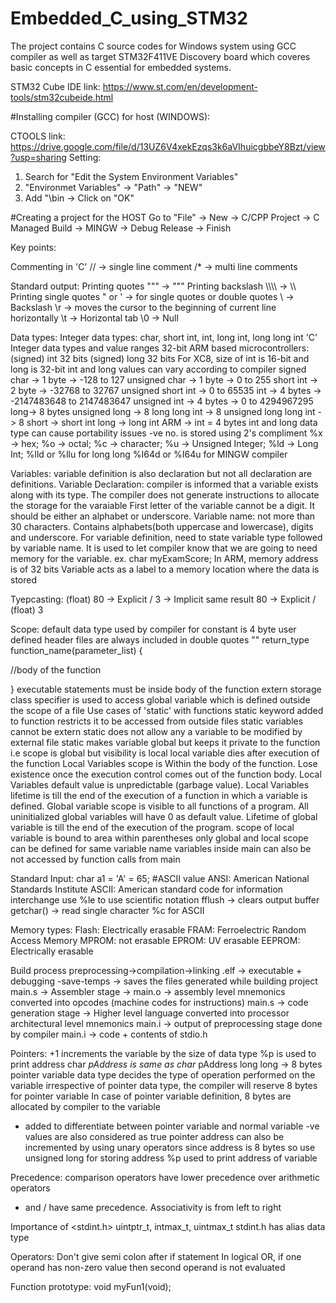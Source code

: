 # Embedded_C_using_STM32

The project contains C source codes for Windows system using GCC compiler as well as target STM32F411VE Discovery board which coveres basic concepts in C essential for embedded systems.

STM32 Cube IDE link:
https://www.st.com/en/development-tools/stm32cubeide.html

#Installing compiler (GCC) for host (WINDOWS):

CTOOLS link:
https://drive.google.com/file/d/13UZ6V4xekEzqs3k6aVIhuicgbbeY8Bzt/view?usp=sharing
Setting:
1. Search for "Edit the System Environment Variables"
2. "Environmet Variables" -> "Path" -> "NEW"
3. Add "<path of CTOOLS folder>\bin -> Click on "OK"

#Creating a project for the HOST
Go to "File" -> New -> C/CPP Project -> C Managed Build -> MINGW -> Debug Release -> Finish

Key points:

Commenting in 'C'
// -> single line comment
/* -> multi line comments

Standard output:
Printing quotes
\"\"\" -> """
Printing backslash
\\\\\\\\ -> \\\\
Printing single quotes
\" or \' -> for single quotes or double quotes
\\ -> Backslash
\r -> moves the cursor to the beginning of current line horizontally
\t -> Horizontal tab
\0 -> Null

Data types:
Integer data types: char, short int, int, long int, long long int
'C' Integer data types and value ranges
32-bit ARM based microcontrollers:
(signed) int 32 bits
(signed) long 32 bits
For XC8, size of int is 16-bit and long is 32-bit
int and long values can vary according to compiler
signed char -> 1 byte -> -128 to 127
unsigned char -> 1 byte -> 0 to 255
short int -> 2 byte -> -32768 to 32767
unsigned short int -> 0 to 65535
int -> 4 bytes -> -2147483648 to 2147483647
unsigned int -> 4 bytes -> 0 to 4294967295
long-> 8 bytes
unsigned long -> 8
long long int -> 8
unsigned long long int -> 8
short -> short int
long -> long int
ARM -> int = 4 bytes
int and long data type can cause portability issues
-ve no. is stored using 2's compliment
%x -> hex;
%o -> octal;
%c -> character;
%u -> Unsigned Integer;
%ld -> Long Int;
%lld or %llu for long long
%I64d or %I64u for MINGW compiler

Variables:
variable definition is also declaration but not all declaration are definitions.
Variable Declaration: compiler is informed that a variable exists along with its type. The compiler does not generate instructions to allocate the storage for the varaiable
First letter of the variable cannot be a digit. It should be either an alphabet or underscore.
Variable name: not more than 30 characters. Contains alphabets(both uppercase and lowercase), digits and underscore.
For variable definition, need to state variable type followed by variable name. It is used to let compiler know that we are going to need memory for the variable.
ex. char myExamScore;
In ARM, memory address is of 32 bits
Variable acts as a label to a memory location where the data is stored

Tyepcasting:
(float) 80 -> Explicit / 3 -> Implicit
same result
80 -> Explicit / (float) 3

Scope:
default data type used by compiler for constant is 4 byte
user defined header files are always included in double quotes ""
return_type function_name(parameter_list)
{

//body of the function

}
executable statements must be inside body of the function
extern storage class specifier is used to access global variable which is defined outside the scope of a file
Use cases of 'static' with functions
static keyword added to function restricts it to be accessed from outside files
static variables cannot be extern
static does not allow any a variable to be modified by external file
static makes variable global but keeps it private to the function i.e scope is global but visibility is local
local variable dies after execution of the function
Local Variables scope is Within the body of the function. Lose existence once the execution control comes out of the function body.
Local Variables default value is unpredictable (garbage value).
Local Variables lifetime is till the end of the execution of a function in which a variable is defined.
Global variable scope is visible to all functions of a program.
All uninitialized global variables will have 0 as default value.
Lifetime of global variable is till the end of the execution of the program.
scope of local variable is bound to area within parentheses only
global and local scope can be defined for same variable name
variables inside main can also be not accessed by function calls from main

Standard Input:
char a1 = 'A' = 65; #ASCII value
ANSI: American National Standards Institute
ASCII: American standard code for information interchange
use %le to use scientific notation
fflush -> clears output buffer
getchar() -> read single character
%c for ASCII

Memory types:
Flash: Electrically erasable
FRAM: Ferroelectric Random Access Memory
MPROM: not erasable
EPROM: UV erasable
EEPROM: Electrically erasable

Build process
preprocessing->compilation->linking
.elf -> executable + debugging
-save-temps -> saves the files generated while building project
main.s -> Assembler stage -> main.o -> assembly level mnemonics converted into opcodes (machine codes for instructions)
main.s -> code generation stage -> Higher level language converted into processor architectural level mnemonics
main.i -> output of preprocessing stage done by compiler
main.i -> code + contents of stdio.h

Pointers:
+1 increments the variable by the size of data type
%p is used to print address
char *pAddress is same as char* pAddress
long long -> 8 bytes
pointer variable data type decides the type of operation performed on the variable
irrespective of pointer data type, the compiler will reserve 8 bytes for pointer variable
In case of pointer variable definition, 8 bytes are allocated by compiler to the variable
* added to differentiate between pointer variable and normal variable
-ve values are also considered as true
pointer address can also be incremented by using unary operators
since address is 8 bytes so use unsigned long for storing address
%p used to print address of variable

Precedence:
comparison operators have lower precedence over arithmetic operators
* and / have same precedence. Associativity is from left to right

Importance of <stdint.h>
uintptr_t, intmax_t, uintmax_t
stdint.h has alias data type


Operators:
Don't give semi colon after if statement
In logical OR, if one operand has non-zero value then second operand is not evaluated

Function prototype:
void myFun1(void);
